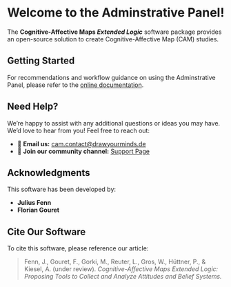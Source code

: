 # Welcome to the **Adminstrative Panel**!

The **Cognitive-Affective Maps _Extended Logic_** software package provides an open-source solution to create Cognitive-Affective Map (CAM) studies.

## Getting Started

For recommendations and workflow guidance on using the Adminstrative Panel, please refer to the [online documentation](https://camtools-documentation.readthedocs.io/en/master/Set%20up%20study/).

## Need Help?

We’re happy to assist with any additional questions or ideas you may have. We’d love to hear from you! Feel free to reach out:

- 📧 **Email us:** [cam.contact@drawyourminds.de](mailto:cam.contact@drawyourminds.de)
- 💬 **Join our community channel:** [Support Page](https://camtools-documentation.readthedocs.io/en/master/Support/)

## Acknowledgments

This software has been developed by:

- **Julius Fenn**
- **Florian Gouret**

## Cite Our Software

To cite this software, please reference our article:

> Fenn, J., Gouret, F., Gorki, M., Reuter, L., Gros, W., Hüttner, P., & Kiesel, A. (under review). _Cognitive-Affective Maps Extended Logic: Proposing Tools to Collect and Analyze Attitudes and Belief Systems._